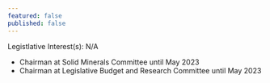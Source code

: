 ```yaml
---
featured: false
published: false
---
```

Legistlative Interest(s): N/A

* Chairman at Solid Minerals Committee until May 2023
* Chairman at Legislative Budget and Research Committee until May 2023
